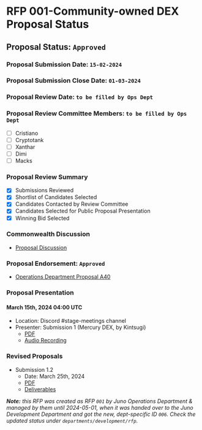 # RFP 001-Community-owned DEX Proposal Status

## Proposal Status: `Approved`

### Proposal Submission Date: `15-02-2024`

### Proposal Submission Close Date: `01-03-2024`

### Proposal Review Date: `to be filled by Ops Dept`

### Proposal Review Committee Members: `to be filled by Ops Dept`

- [ ] Cristiano
- [ ] Cryptotank
- [ ] Xanthar
- [ ] Dimi
- [ ] Macks

### Proposal Review Summary

- [x] Submissions Reviewed
- [x] Shortlist of Candidates Selected
- [x] Candidates Contacted by Review Committee
- [x] Candidates Selected for Public Proposal Presentation
- [x] Winning Bid Selected

### Commonwealth Discussion

- [Proposal Discussion](https://commonwealth.im/juno/discussion/16773-fund-the-building-of-juno-community-owned-dex-draft-proposal)

### Proposal Endorsement: `Approved`

- [Operations Department Proposal A40](https://daodao.zone/dao/juno1mjsgk02jyn72jm2x7fgw72uu9wj7xy0v6pnuj2jd3aq7rgeqg5qq4dnhes/proposals/A40)

### Proposal Presentation

#### March 15th, 2024 04:00 UTC

- Location: Discord #stage-meetings channel
- Presenter: Submission 1 (Mercury DEX, by Kintsugi)
  - [PDF](./submission_1.pdf)
  - [Audio Recording](https://open.spotify.com/episode/1yMwrgsEOF7GBSO6ozNwNm)

### Revised Proposals

- Submission 1.2
  - Date: March 25th, 2024
  - [PDF](./submission_1_2.pdf)
  - [Deliverables](./submission_1_2_deliverables.tsv)

<i><b>Note:</b> this RFP was created as RFP `001` by Juno Operations Department & managed by them until 2024-05-01, when it was handed over to the Juno Development Department and got the new, dept-specific ID `006`. Check the updated status under `departments/development/rfp`.</i>
